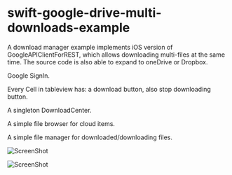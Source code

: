 # swift-google-drive-multi-downloads-example
A download manager example implements iOS version of GoogleAPIClientForREST, which allows downloading multi-files at the same time. The source code is also able to expand to oneDrive or Dropbox.

Google SignIn.

Every Cell in tableview has: a download button, also stop downloading button.

A singleton DownloadCenter.

A simple file browser for cloud items.

A simple file manager for downloaded/downloading files.


![ScreenShot](https://raw.githubusercontent.com/ngbaanh/swift-google-drive-multi-downloads-example/master/ss1.png)

![ScreenShot](https://raw.githubusercontent.com/ngbaanh/swift-google-drive-multi-downloads-example/master/ss2.png)

